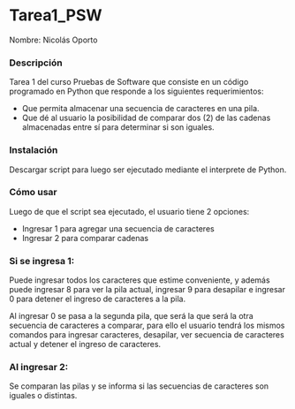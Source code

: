 # Tarea1_PSW

Nombre: Nicolás Oporto 
### Descripción 

Tarea 1 del curso Pruebas de Software que consiste en un código programado en Python que responde a los siguientes requerimientos: 
- Que permita almacenar una secuencia de caracteres en una pila. 
- Que dé al usuario la posibilidad de comparar dos (2) de las cadenas almacenadas entre sí para determinar si son iguales. 
### Instalación 
Descargar script para luego ser ejecutado mediante el interprete de Python. 

### Cómo usar 

Luego de que el script sea ejecutado, el usuario tiene 2 opciones: 
- Ingresar 1 para agregar una secuencia de caracteres  
- Ingresar 2 para comparar cadenas 

### Si se ingresa 1: 
Puede ingresar todos los caracteres que estime conveniente, y además puede ingresar 8 para ver la pila actual, ingresar 9 para desapilar e ingresar 0 para detener el ingreso de caracteres a la pila. 

Al ingresar 0 se pasa a la segunda pila, que será la que será la otra secuencia de caracteres a comparar, para ello el usuario tendrá los mismos comandos para ingresar caracteres, desapilar, ver secuencia de caracteres actual y detener el ingreso de caracteres.

### Al ingresar 2: 
Se comparan las pilas y se informa si las secuencias de caracteres son iguales o distintas.


